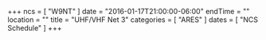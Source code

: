 +++
ncs = [ "W9NT" ]
date = "2016-01-17T21:00:00-06:00"
endTime = ""
location = ""
title = "UHF/VHF Net 3"
categories = [ "ARES" ]
dates = [ "NCS Schedule" ]
+++
